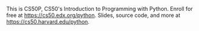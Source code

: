 This is CS50P, CS50's Introduction to Programming with Python. Enroll for free at https://cs50.edx.org/python. Slides, source code, and more at https://cs50.harvard.edu/python.
